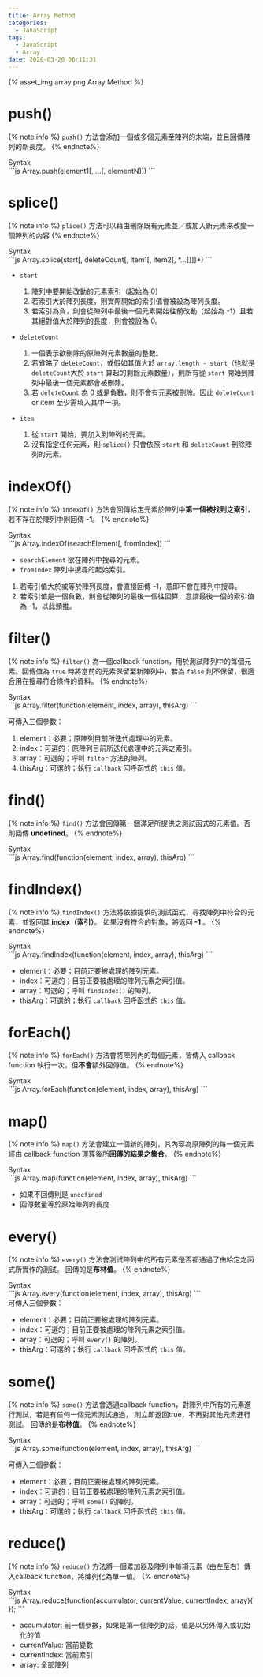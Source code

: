 ```yaml
---
title: Array Method
categories:
  - JavaScript
tags:
  - JavaScript
  - Array
date: 2020-03-26 06:11:31
---
```


{% asset_img array.png Array Method %}

<!--more-->

# push()

{% note info %}
`push()` 方法會添加一個或多個元素至陣列的末端，並且回傳陣列的新長度。
{% endnote%}
<div class="codeBox">
  <div class="ribbon">Syntax</div>
```js
Array.push(element1[, ...[, elementN]])
```
</div>

# splice()

{% note info %}
`plice()` 方法可以藉由刪除既有元素並／或加入新元素來改變一個陣列的內容
{% endnote%}

<div class="codeBox">
  <div class="ribbon">Syntax</div>
```js
Array.splice(start[, deleteCount[, item1[, item2[, *...]]]]*)
```
</div>

- `start`
  1. 陣列中要開始改動的元素索引（起始為 0）
  2. 若索引大於陣列長度，則實際開始的索引值會被設為陣列長度。
  3. 若索引為負，則會從陣列中最後一個元素開始往前改動（起始為 -1）且若其絕對值大於陣列的長度，則會被設為 0。

- `deleteCount`
  1. 一個表示欲刪除的原陣列元素數量的整數。
  2. 若省略了 `deleteCount`，或假如其值大於 `array.length - start`（也就是 `deleteCount`大於 `start` 算起的剩餘元素數量），則所有從 `start` 開始到陣列中最後一個元素都會被刪除。
  3. 若 `deleteCount` 為 0 或是負數，則不會有元素被刪除。因此 `deleteCount` or item 至少需填入其中一項。

- `item`
  1. 從 `start` 開始，要加入到陣列的元素。
  2. 沒有指定任何元素，則 `splice()` 只會依照 `start` 和 `deleteCount` 刪除陣列的元素。

# indexOf()

{% note info %}
`indexOf()` 方法會回傳給定元素於陣列中**第一個被找到之索引**，若不存在於陣列中則回傳 **-1**。
{% endnote%}
<div class="codeBox">
  <div class="ribbon">Syntax</div>
```js
Array.indexOf(searchElement[, fromIndex])
```
</div>

- `searchElement`
欲在陣列中搜尋的元素。
- `fromIndex`
陣列中搜尋的起始索引。

1. 若索引值大於或等於陣列長度，會直接回傳 -1，意即不會在陣列中搜尋。
2. 若索引值是一個負數，則會從陣列的最後一個往回算，意謂最後一個的索引值為 -1，以此類推。

# filter()

{% note info %}
`filter()` 為一個callback function，用於測試陣列中的每個元素。回傳值為 `true` 時將當前的元素保留至新陣列中，若為 `false` 則不保留，很適合用在搜尋符合條件的資料。
{% endnote%}
<div class="codeBox">
  <div class="ribbon">Syntax</div>
```js
Array.filter(function(element, index, array), thisArg)
```
</div>

可傳入三個參數：

1. element：必要；原陣列目前所迭代處理中的元素。
2. index：可選的；原陣列目前所迭代處理中的元素之索引。
3. array：可選的；呼叫 `filter` 方法的陣列。
4. thisArg：可選的；執行 `callback` 回呼函式的 `this` 值。

# find()

{% note info %}
`find()` 方法會回傳第一個滿足所提供之測試函式的元素值。否則回傳 **undefined**。
{% endnote%}
<div class="codeBox">
  <div class="ribbon">Syntax</div>
```js
Array.find(function(element, index, array), thisArg)
```
</div>

# findIndex()

{% note info %}
`findIndex()` 方法將依據提供的測試函式，尋找陣列中符合的元素，並返回其 **index（索引）**。
如果沒有符合的對象，將返回 **-1** 。
{% endnote%}
<div class="codeBox">
  <div class="ribbon">Syntax</div>
```js
Array.findIndex(function(element, index, array), thisArg)
```
</div>

* element：必要；目前正要被處理的陣列元素。
* index：可選的；目前正要被處理的陣列元素之索引值。
* array：可選的；呼叫 `findIndex()` 的陣列。
* thisArg：可選的；執行 `callback` 回呼函式的 `this` 值。

# forEach()

{% note info %}
`forEach()` 方法會將陣列內的每個元素，皆傳入 callback function 執行一次，但**不會**額外回傳值。
{% endnote%}
<div class="codeBox">
  <div class="ribbon">Syntax</div>
```js
Array.forEach(function(element, index, array), thisArg)
```
</div>


# map()

{% note info %}
`map()` 方法會建立一個新的陣列，其內容為原陣列的每一個元素經由 callback function 運算後所**回傳的結果之集合**。
{% endnote%}
<div class="codeBox">
  <div class="ribbon">Syntax</div>
```js
Array.map(function(element, index, array), thisArg)
```
</div>


* 如果不回傳則是 `undefined`
* 回傳數量等於原始陣列的長度

# every()

{% note info %}
`every()` 方法會測試陣列中的所有元素是否都通過了由給定之函式所實作的測試。
回傳的是**布林值**。
{% endnote%}
<div class="codeBox">
  <div class="ribbon">Syntax</div>
```js
Array.every(function(element, index, array), thisArg)
```
</div>
可傳入三個參數：

* element：必要；目前正要被處理的陣列元素。
* index：可選的；目前正要被處理的陣列元素之索引值。
* array：可選的；呼叫 `every()` 的陣列。
* thisArg：可選的；執行 `callback` 回呼函式的 `this` 值。

# some()

{% note info %}
`some()` 方法會透過callback function，對陣列中所有的元素進行測試，若是有任何一個元素測試通過，
則立即返回true，不再對其他元素進行測試。
回傳的是**布林值**。
{% endnote%}
<div class="codeBox">
  <div class="ribbon">Syntax</div>
```js
Array.some(function(element, index, array), thisArg)
```
</div>

可傳入三個參數：

* element：必要；目前正要被處理的陣列元素。
* index：可選的；目前正要被處理的陣列元素之索引值。
* array：可選的；呼叫 `some()` 的陣列。
* thisArg：可選的；執行 `callback` 回呼函式的 `this` 值。

# reduce()

{% note info %}
`reduce()` 方法將一個累加器及陣列中每項元素（由左至右）傳入callback function，將陣列化為單一值。
{% endnote%}
<div class="codeBox">
  <div class="ribbon">Syntax</div>
```js
Array.reduce(function(accumulator, currentValue, currentIndex, array){
});
```
</div>

* accumulator: 前一個參數，如果是第一個陣列的話，值是以另外傳入或初始化的值
* currentValue: 當前變數
* currentIndex: 當前索引
* array: 全部陣列